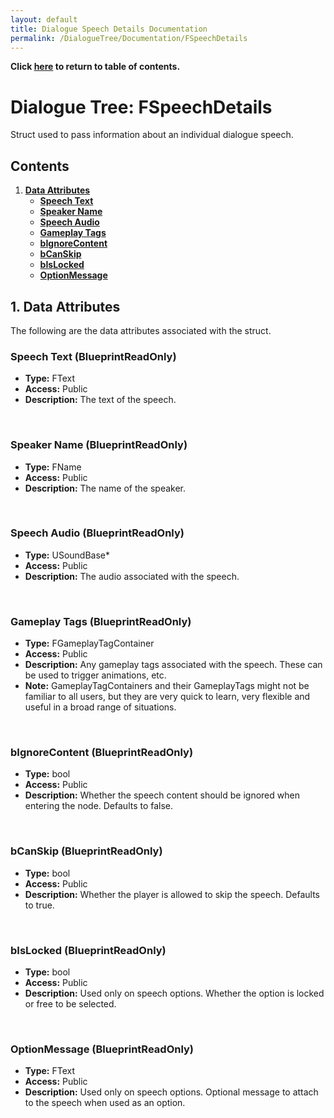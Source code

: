 ```yaml
---
layout: default
title: Dialogue Speech Details Documentation
permalink: /DialogueTree/Documentation/FSpeechDetails
---
```

**Click [here](Contents.md) to return to table of contents.** 

# Dialogue Tree: FSpeechDetails 
Struct used to pass information about an individual dialogue speech.

## Contents 
1. [**Data Attributes**](FSpeechDetails.md#1-data-attributes)
   * [**Speech Text**](FSpeechDetails.md#speech-text-blueprintreadonly)
   * [**Speaker Name**](FSpeechDetails.md#speaker-name-blueprintreadonly)
   * [**Speech Audio**](FSpeechDetails.md#speech-audio-blueprintreadonly)
   * [**Gameplay Tags**](FSpeechDetails.md#gameplay-tags-blueprintreadonly)
   * [**bIgnoreContent**](FSpeechDetails.md#bignorecontent-blueprintreadonly)
   * [**bCanSkip**](FSpeechDetails.md#bcanskip-blueprintreadonly)
   * [**bIsLocked**](FSpeechDetails.md#bislocked-blueprintreadonly)
   * [**OptionMessage**](FSpeechDetails.md#optionmessage-blueprintreadonly)

## 1. Data Attributes 
The following are the data attributes associated with the struct. 
<br>

### Speech Text (BlueprintReadOnly)
* **Type:** FText
* **Access:** Public
* **Description:** The text of the speech.
<br>

### Speaker Name (BlueprintReadOnly)
* **Type:** FName
* **Access:** Public
* **Description:** The name of the speaker.
<br>

### Speech Audio (BlueprintReadOnly)
* **Type:** USoundBase*
* **Access:** Public
* **Description:** The audio associated with the speech.
<br>

### Gameplay Tags (BlueprintReadOnly)
* **Type:** FGameplayTagContainer
* **Access:** Public
* **Description:** Any gameplay tags associated with the speech. These can be used to trigger animations, etc.
* **Note:** GameplayTagContainers and their GameplayTags might not be familiar to all users, but they are very quick to learn, very flexible and useful in a broad range of situations. 
<br>

### bIgnoreContent (BlueprintReadOnly)
* **Type:** bool
* **Access:** Public
* **Description:** Whether the speech content should be ignored when entering the node. Defaults to false.  
<br>

### bCanSkip (BlueprintReadOnly)
* **Type:** bool
* **Access:** Public
* **Description:** Whether the player is allowed to skip the speech. Defaults to true. 
<br>

### bIsLocked (BlueprintReadOnly)
* **Type:** bool 
* **Access:** Public
* **Description:** Used only on speech options. Whether the option is locked or free to be selected.
<br>

### OptionMessage (BlueprintReadOnly)
* **Type:** FText 
* **Access:** Public
* **Description:** Used only on speech options. Optional message to attach to the speech when used as an option.
<br>
